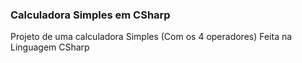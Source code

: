 ### Calculadora Simples em CSharp

Projeto de uma calculadora Simples (Com os 4 operadores) Feita na Linguagem CSharp